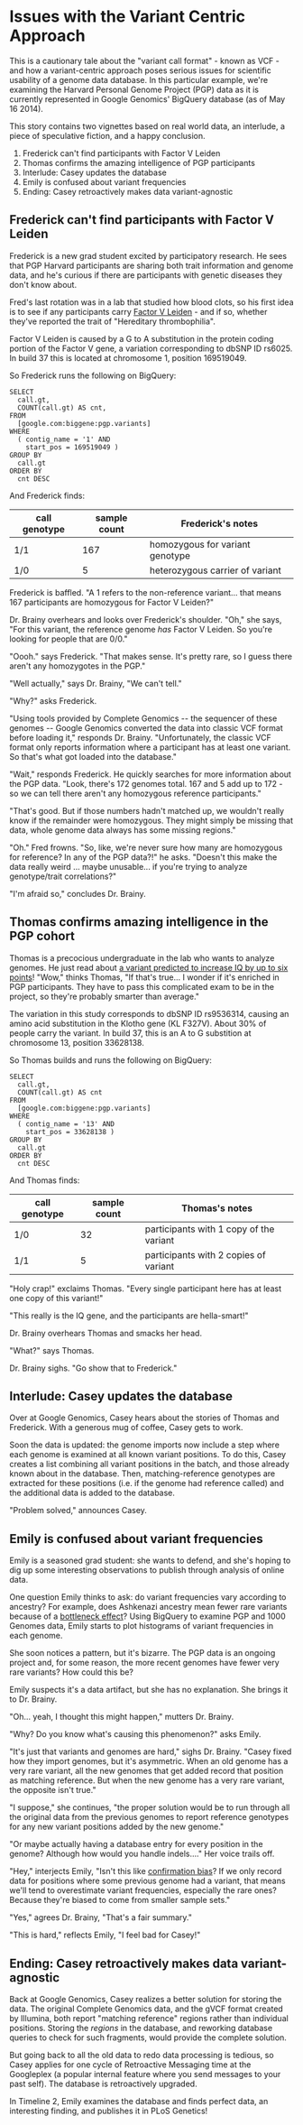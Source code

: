 <!-- Copyright 2014 Madeleine Price Ball -->

<!-- Licensed under the Apache License, Version 2.0 (the "License"); -->
<!-- you may not use this file except in compliance with the License. -->
<!-- You may obtain a copy of the License at -->

<!--     http://www.apache.org/licenses/LICENSE-2.0 -->

<!-- Unless required by applicable law or agreed to in writing, software -->
<!-- distributed under the License is distributed on an "AS IS" BASIS, -->
<!-- WITHOUT WARRANTIES OR CONDITIONS OF ANY KIND, either express or implied. -->
<!-- See the License for the specific language governing permissions and -->
<!-- limitations under the License. -->

Issues with the Variant Centric Approach
========================================

This is a cautionary tale about the "variant call format" - known as
VCF - and how a variant-centric approach poses serious issues for
scientific usability of a genome data database. In this particular
example, we're examining the Harvard Personal Genome Project (PGP)
data as it is currently represented in Google Genomics' BigQuery
database (as of May 16 2014).

This story contains two vignettes based on real world data, an interlude,
a piece of speculative fiction, and a happy conclusion.

1. Frederick can't find participants with Factor V Leiden
2. Thomas confirms the amazing intelligence of PGP participants
3. Interlude: Casey updates the database
4. Emily is confused about variant frequencies
5. Ending: Casey retroactively makes data variant-agnostic

Frederick can't find participants with Factor V Leiden
------------------------------------------------------

Frederick is a new grad student excited by participatory research.
He sees that PGP Harvard participants are sharing both trait
information and genome data, and he's curious if there are
participants with genetic diseases they don't know about.

Fred's last rotation was in a lab that studied how blood clots,
so his first idea is to see if any participants carry
[Factor V Leiden](https://en.wikipedia.org/wiki/Factor_V_Leiden) -
and if so, whether they've reported the trait of
"Hereditary thrombophilia".

Factor V Leiden is caused by a G to A substitution in the protein
coding portion of the Factor V gene, a variation corresponding to
dbSNP ID rs6025. In build 37 this is located at chromosome 1,
position 169519049.

So Frederick runs the following on BigQuery:
```
SELECT
  call.gt,
  COUNT(call.gt) AS cnt,
FROM
  [google.com:biggene:pgp.variants]
WHERE
  ( contig_name = '1' AND
    start_pos = 169519049 )
GROUP BY
  call.gt
ORDER BY
  cnt DESC
```
And Frederick finds:

| call genotype | sample count | Frederick's notes               |
|---------------|--------------|---------------------------------|
| 1/1           | 167          | homozygous for variant genotype |
| 1/0           | 5            | heterozygous carrier of variant |

Frederick is baffled. "A 1 refers to the non-reference variant...
that means 167 participants are homozygous for Factor V Leiden?"

Dr. Brainy overhears and looks over Frederick's shoulder. "Oh,"
she says, "For this variant, the reference genome *has* Factor
V Leiden. So you're looking for people that are 0/0."

"Oooh." says Frederick. "That makes sense. It's pretty rare,
so I guess there aren't any homozygotes in the PGP."

"Well actually," says Dr. Brainy, "We can't tell."

"Why?" asks Frederick.

"Using tools provided by Complete Genomics -- the sequencer
of these genomes -- Google Genomics converted the data into
classic VCF format before loading it," responds Dr. Brainy.
"Unfortunately, the classic VCF format only reports
information where a participant has at least one variant.
So that's what got loaded into the database."

"Wait," responds Frederick. He quickly searches for more
information about the PGP data. "Look, there's 172 genomes
total. 167 and 5 add up to 172 - so we can tell there aren't
any homozygous reference participants."

"That's good. But if those numbers hadn't matched up, we
wouldn't really know if the remainder were homozygous. They
might simply be missing that data, whole genome data always
has some missing regions."

"Oh." Fred frowns. "So, like, we're never sure how many are
homozygous for reference? In any of the PGP data?!" he asks.
"Doesn't this make the data really weird ... maybe unusable...
if you're trying to analyze genotype/trait correlations?"

"I'm afraid so," concludes Dr. Brainy.

Thomas confirms amazing intelligence in the PGP cohort
------------------------------------------------------

Thomas is a precocious undergraduate in the lab who wants to
analyze genomes. He just read about [a variant predicted to
increase IQ by up to six points](http://www.economist.com/news/science-and-technology/21601809-potent-source-genetic-variation-cognitive-ability-has-just-been)!
"Wow," thinks Thomas, "If that's true... I wonder if it's
enriched in PGP participants. They have to pass this
complicated exam to be in the project, so they're probably
smarter than average."

The variation in this study corresponds to dbSNP ID rs9536314,
causing an amino acid substitution in the Klotho gene (KL F327V).
About 30% of people carry the variant. In build 37, this is an A
to G substition at chromosome 13, position 33628138.

So Thomas builds and runs the following on BigQuery:
```
SELECT
  call.gt,
  COUNT(call.gt) AS cnt
FROM
  [google.com:biggene:pgp.variants]
WHERE
  ( contig_name = '13' AND
    start_pos = 33628138 )
GROUP BY
  call.gt
ORDER BY
  cnt DESC
```

And Thomas finds:

| call genotype | sample count | Thomas's notes                          |
|---------------|--------------|-----------------------------------------|
| 1/0           | 32           | participants with 1 copy of the variant |
| 1/1           | 5            | participants with 2 copies of variant   |

"Holy crap!" exclaims Thomas. "Every single participant here has
at least one copy of this variant!"

"This really is the IQ gene, and the participants are hella-smart!"

Dr. Brainy overhears Thomas and smacks her head.

"What?" says Thomas.

Dr. Brainy sighs. "Go show that to Frederick."

Interlude: Casey updates the database
------------------------------------

Over at Google Genomics, Casey hears about the stories of
Thomas and Frederick. With a generous mug of coffee, Casey
gets to work.

Soon the data is updated: the genome imports now include a
step where each genome is examined at all known variant
positions. To do this, Casey creates a list combining all
variant positions in the batch, and those already known
about in the database. Then, matching-reference genotypes
are extracted for these positions (i.e. if the genome had
reference called) and the additional data is added to the
database.

"Problem solved," announces Casey.

Emily is confused about variant frequencies
-------------------------------------------

Emily is a seasoned grad student: she wants to defend,
and she's hoping to dig up some interesting observations
to publish through analysis of online data.

One question Emily thinks to ask: do variant frequencies vary
according to ancestry? For example, does Ashkenazi ancestry
mean fewer rare variants because of a
[bottleneck effect](https://en.wikipedia.org/wiki/Population_bottleneck)?
Using BigQuery to examine PGP and 1000 Genomes data, Emily
starts to plot histograms of variant frequencies in each
genome.

She soon notices a pattern, but it's bizarre. The PGP data is
an ongoing project and, for some reason, the more recent genomes
have fewer very rare variants? How could this be?

Emily suspects it's a data artifact, but she has no explanation.
She brings it to Dr. Brainy.

"Oh... yeah, I thought this might happen," mutters Dr. Brainy.

"Why? Do you know what's causing this phenomenon?" asks Emily.

"It's just that variants and genomes are hard," sighs Dr. Brainy.
"Casey fixed how they import genomes, but it's asymmetric. When
an old genome has a very rare variant, all the new genomes that get
added record that position as matching reference. But when the
new genome has a very rare variant, the opposite isn't true."

"I suppose," she continues, "the proper solution would be to run through
all the original data from the previous genomes to report reference
genotypes for any new variant positions added by the new genome."

"Or maybe actually having a database entry for every position in the
genome? Although how would you handle indels...." Her voice trails off.

"Hey," interjects Emily, "Isn't this like
[confirmation bias](https://en.wikipedia.org/wiki/Confirmation_bias)?
If we only record data for positions where some previous genome had
a variant, that means we'll tend to overestimate variant frequencies,
especially the rare ones? Because they're biased to come from smaller
sample sets."

"Yes," agrees Dr. Brainy, "That's a fair summary."

"This is hard," reflects Emily, "I feel bad for Casey!"

Ending: Casey retroactively makes data variant-agnostic
-------------------------------------------------------

Back at Google Genomics, Casey realizes a better solution for storing
the data. The original Complete Genomics data, and the gVCF format
created by Illumina, both report "matching reference" regions rather
than individual positions. Storing the *regions* in the database, and
reworking database queries to check for such fragments, would provide
the complete solution.

But going back to all the old data to redo data processing is tedious,
so Casey applies for one cycle of Retroactive Messaging time at the
Googleplex (a popular internal feature where you send messages to
your past self). The database is retroactively upgraded.

In Timeline 2, Emily examines the database and finds perfect data, an
interesting finding, and publishes it in PLoS Genetics!
